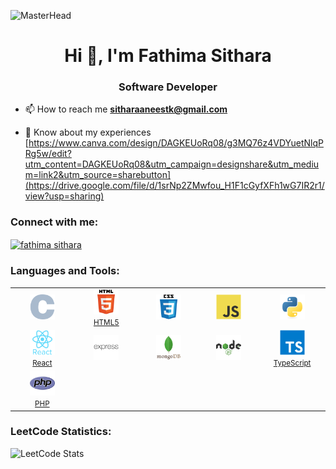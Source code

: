 ![MasterHead](https://cdn.dribbble.com/users/2704414/screenshots/7466903/media/b08ab576316bd4582fef189f471cd9e5.gif)

<h1 align="center">Hi 👋, I'm Fathima Sithara</h1>
<h3 align="center">Software Developer</h3>

- 📫 How to reach me **sitharaaneestk@gmail.com**

- 📄 Know about my experiences [https://www.canva.com/design/DAGKEUoRq08/g3MQ76z4VDYuetNlqPRg5w/edit?utm_content=DAGKEUoRq08&utm_campaign=designshare&utm_medium=link2&utm_source=sharebutton](https://drive.google.com/file/d/1srNp2ZMwfou_H1F1cGyfXFh1wG7IR2r1/view?usp=sharing)

<h3 align="left">Connect with me:</h3>
<p align="left">
<a href="https://linkedin.com/in/fathima sithara" target="blank"><img align="center" src="https://raw.githubusercontent.com/rahuldkjain/github-profile-readme-generator/master/src/images/icons/Social/linked-in-alt.svg" alt="fathima sithara" height="30" width="40" /></a>

</p>
<h3 align="left">Languages and Tools:</h3>
<table>
  <tr>
    <td align="center" width="100">
      <a href="https://www.cprogramming.com/" target="_blank" rel="noreferrer">
        <img src="https://raw.githubusercontent.com/devicons/devicon/master/icons/c/c-original.svg" alt="C" width="40" height="40"/>
        <br />
      </a>
    </td>
    <td align="center" width="100">
      <a href="https://www.w3.org/html/" target="_blank" rel="noreferrer">
        <img src="https://raw.githubusercontent.com/devicons/devicon/master/icons/html5/html5-original-wordmark.svg" alt="HTML5" width="40" height="40"/>
        <br /><small>HTML5</small>
      </a>
    </td>
    <td align="center" width="100">
      <a href="https://www.w3schools.com/css/" target="_blank" rel="noreferrer">
        <img src="https://raw.githubusercontent.com/devicons/devicon/master/icons/css3/css3-original-wordmark.svg" alt="CSS3" width="40" height="40"/>
        <br />
      </a>
    </td>
    <td align="center" width="100">
      <a href="https://developer.mozilla.org/en-US/docs/Web/JavaScript" target="_blank" rel="noreferrer">
        <img src="https://raw.githubusercontent.com/devicons/devicon/master/icons/javascript/javascript-original.svg" alt="JavaScript" width="40" height="40"/>
        <br />
      </a>
    </td>
    <td align="center" width="100">
      <a href="https://www.python.org" target="_blank" rel="noreferrer">
        <img src="https://raw.githubusercontent.com/devicons/devicon/master/icons/python/python-original.svg" alt="Python" width="40" height="40"/>
        <br />
      </a>
    </td>
  </tr>
  <tr>
    <td align="center" width="100">
      <a href="https://reactjs.org/" target="_blank" rel="noreferrer">
        <img src="https://raw.githubusercontent.com/devicons/devicon/master/icons/react/react-original-wordmark.svg" alt="React" width="40" height="40"/>
        <br /><small>React</small>
      </a>
    </td>
    <td align="center" width="100">
      <a href="https://expressjs.com/" target="_blank" rel="noreferrer">
        <img src="https://raw.githubusercontent.com/devicons/devicon/master/icons/express/express-original-wordmark.svg" alt="Express.js" width="40" height="40"/>
        <br />
      </a>
    </td>
    <td align="center" width="100">
      <a href="https://www.mongodb.com/" target="_blank" rel="noreferrer">
        <img src="https://raw.githubusercontent.com/devicons/devicon/master/icons/mongodb/mongodb-original-wordmark.svg" alt="MongoDB" width="40" height="40"/>
        <br />
      </a>
    </td>
    <td align="center" width="100">
      <a href="https://nodejs.org/" target="_blank" rel="noreferrer">
        <img src="https://raw.githubusercontent.com/devicons/devicon/master/icons/nodejs/nodejs-original-wordmark.svg" alt="Node.js" width="40" height="40"/>
        <br />
      </a>
    </td>
    <td align="center" width="100">
      <a href="https://www.typescriptlang.org/" target="_blank" rel="noreferrer">
        <img src="https://raw.githubusercontent.com/devicons/devicon/master/icons/typescript/typescript-original.svg" alt="TypeScript" width="40" height="40"/>
        <br /><small>TypeScript</small>
      </a>
    </td>
  </tr>
  <tr>
    <td align="center" width="100">
      <a href="https://www.php.net/" target="_blank" rel="noreferrer">
        <img src="https://raw.githubusercontent.com/devicons/devicon/master/icons/php/php-original.svg" alt="PHP" width="40" height="40"/>
        <br /><small>PHP</small>
      </a>
    </td>
    <td></td>
    <td></td>
    <td></td>
    <td></td>
  </tr>
</table>



<h3 align="left">LeetCode Statistics:</h3>
<p align="left">
  <img src="https://leetcard.jacoblin.cool/sitharatk22" alt="LeetCode Stats" />
</p>
